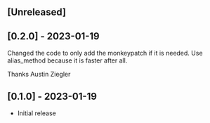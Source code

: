 ## [Unreleased]

## [0.2.0] - 2023-01-19
Changed the code to only add the monkeypatch if it is needed.
Use alias_method because it is faster after all.

Thanks Austin Ziegler

## [0.1.0] - 2023-01-19

- Initial release
